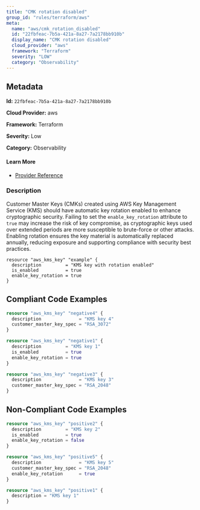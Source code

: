 ```yaml
---
title: "CMK rotation disabled"
group_id: "rules/terraform/aws"
meta:
  name: "aws/cmk_rotation_disabled"
  id: "22fbfeac-7b5a-421a-8a27-7a2178bb910b"
  display_name: "CMK rotation disabled"
  cloud_provider: "aws"
  framework: "Terraform"
  severity: "LOW"
  category: "Observability"
---
```

## Metadata

**Id:** `22fbfeac-7b5a-421a-8a27-7a2178bb910b`

**Cloud Provider:** aws

**Framework:** Terraform

**Severity:** Low

**Category:** Observability

#### Learn More

 - [Provider Reference](https://registry.terraform.io/providers/hashicorp/aws/latest/docs/resources/kms_key#enable_key_rotation)

### Description

 Customer Master Keys (CMKs) created using AWS Key Management Service (KMS) should have automatic key rotation enabled to enhance cryptographic security. Failing to set the `enable_key_rotation` attribute to `true` may increase the risk of key compromise, as cryptographic keys used over extended periods are more susceptible to brute-force or other attacks. Enabling rotation ensures the key material is automatically replaced annually, reducing exposure and supporting compliance with security best practices.

```
resource "aws_kms_key" "example" {
  description         = "KMS key with rotation enabled"
  is_enabled          = true
  enable_key_rotation = true
}
```


## Compliant Code Examples
```terraform
resource "aws_kms_key" "negative4" {
  description              = "KMS key 4"
  customer_master_key_spec = "RSA_3072"
}

```

```terraform
resource "aws_kms_key" "negative1" {
  description         = "KMS key 1"
  is_enabled          = true
  enable_key_rotation = true
}

```

```terraform
resource "aws_kms_key" "negative3" {
  description              = "KMS key 3"
  customer_master_key_spec = "RSA_2048"
}

```
## Non-Compliant Code Examples
```terraform
resource "aws_kms_key" "positive2" {
  description         = "KMS key 2"
  is_enabled          = true
  enable_key_rotation = false
}

```

```terraform
resource "aws_kms_key" "positive5" {
  description              = "KMS key 5"
  customer_master_key_spec = "RSA_2048"
  enable_key_rotation      = true
}

```

```terraform
resource "aws_kms_key" "positive1" {
  description = "KMS key 1"
}

```